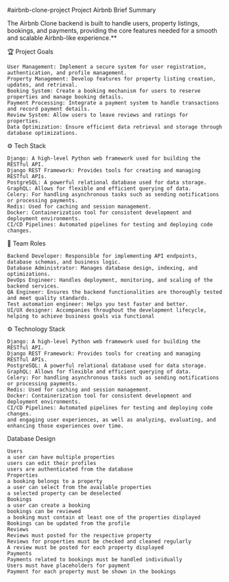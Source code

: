   #airbnb-clone-project
  Project Airbnb Brief Summary 

  The Airbnb Clone backend is built to handle users, property listings, bookings, and payments, providing the core 
  features needed for a smooth and scalable Airbnb-like experience.**


🏆 Project Goals

    User Management: Implement a secure system for user registration, authentication, and profile management.
    Property Management: Develop features for property listing creation, updates, and retrieval.
    Booking System: Create a booking mechanism for users to reserve properties and manage booking details.
    Payment Processing: Integrate a payment system to handle transactions and record payment details.
    Review System: Allow users to leave reviews and ratings for properties.
    Data Optimization: Ensure efficient data retrieval and storage through database optimizations.

⚙️ Tech Stack

    Django: A high-level Python web framework used for building the RESTful API.
    Django REST Framework: Provides tools for creating and managing RESTful APIs.
    PostgreSQL: A powerful relational database used for data storage.
    GraphQL: Allows for flexible and efficient querying of data.
    Celery: For handling asynchronous tasks such as sending notifications or processing payments.
    Redis: Used for caching and session management.
    Docker: Containerization tool for consistent development and deployment environments.
    CI/CD Pipelines: Automated pipelines for testing and deploying code changes.

👥 Team Roles

    Backend Developer: Responsible for implementing API endpoints, database schemas, and business logic.
    Database Administrator: Manages database design, indexing, and optimizations.
    DevOps Engineer: Handles deployment, monitoring, and scaling of the backend services.
    QA Engineer: Ensures the backend functionalities are thoroughly tested and meet quality standards.
    Test automation engineer: Helps you test faster and better. 
    UI/UX designer: Accompanies throughout the development lifecycle, helping to achieve business goals via functional 

⚙️ Technology Stack

    Django: A high-level Python web framework used for building the RESTful API.
    Django REST Framework: Provides tools for creating and managing RESTful APIs.
    PostgreSQL: A powerful relational database used for data storage.
    GraphQL: Allows for flexible and efficient querying of data.
    Celery: For handling asynchronous tasks such as sending notifications or processing payments.
    Redis: Used for caching and session management.
    Docker: Containerization tool for consistent development and deployment environments.
    CI/CD Pipelines: Automated pipelines for testing and deploying code changes.
    and engaging user experiences, as well as analyzing, evaluating, and enhancing those experiences over time.

Database Design 

    Users 
    a user can have multiple properties
    users can edit their profiles
    users are authenticated from the database
    Properties
    a booking belongs to a property
    a user can select from the available properties
    a selected property can be deselected  
    Bookings
    a user can create a booking 
    bookings can be reviewed
    a booking must contain at least one of the properties displayed
    Bookings can be updated from the profile
    Reviews 
    Reviews must posted for the respective property
    Reviews for properties must be checked and cleaned regularly
    A review must be posted for each property displayed 
    Payments
    Payments related to bookings must be handled individually
    Users must have placeholders for payment
    Payment for each property must be shown in the bookings
